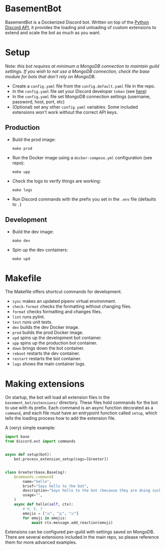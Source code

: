 # BasementBot

BasementBot is a Dockerized Discord bot. Written on top of the [Python Discord API](https://pycord.readthedocs.io/en/latest/api.html), it provides the loading and unloading of custom extensions to extend and scale the bot as much as you want.

# Setup

Note: *this bot requires at minimum a MongoDB connection to maintain guild settings. If you wish to not use a MongoDB connection, check the base module for bots that don't rely on MongoDB.*

* Create a `config.yaml` file from the `config.default.yaml` file in the repo.
* In the `config.yaml` file set your Discord developer `token` (see [here](https://discordapp.com/developers/docs/topics/oauth2))
* In the `config.yaml` file set MongoDB connection settings (username, password, host, port, etc)
* (Optional) set any other `config.yaml` variables. Some included extensions won't work without the correct API keys.

## Production

* Build the prod image:
    ```
    make prod
    ```

* Run the Docker image using a `docker-compose.yml` configuration (see repo):
    ```
    make upp
    ```

* Check the logs to verify things are working:
    ```
    make logs
    ```

* Run Discord commands with the prefix you set in the `.env` file (defaults to `.`)

## Development

* Build the dev image:
    ```
    make dev
    ```

* Spin up the dev containers:
    ```
    make upd
    ```

# Makefile

The Makefile offers shortcut commands for development.

* `sync` makes an updated pipenv virtual environment.
* `check-format` checks the formatting without changing files.
* `format` checks formatting and changes files.
* `lint` runs pylint.
* `test` runs unit tests.
* `dev` builds the dev Docker image.
* `prod` builds the prod Docker image.
* `upd` spins up the development bot container.
* `upp` spins up the production bot container.
* `down` brings down the bot container.
* `reboot` restarts the dev container.
* `restart` restarts the bot container.
* `logs` shows the main container logs.

# Making extensions

On startup, the bot will load all extension files in the `basement_bot/extensions/` directory. These files hold commands for the bot to use with its prefix. Each command is an async function decorated as a `command`, and each file must have an entrypoint function called `setup`, which tells the loading process how to add the extension file.

A (very) simple example:

```python
import base
from discord.ext import commands


async def setup(bot):
    bot.process_extension_setup(cogs=[Greeter])


class Greeter(base.BaseCog):
    @commands.command(
        name="hello",
        brief="Says hello to the bot",
        description="Says hello to the bot (because they are doing such a great job!)",
        usage="",
    )
    async def hello(self, ctx):
        # H, E, Y
        emojis = ["🇭", "🇪", "🇾"]
        for emoji in emojis:
            await ctx.message.add_reaction(emoji)
```

Extensions can be configured per-guild with settings saved on MongoDB. There are several extensions included in the main repo, so please reference them for more advanced examples.
